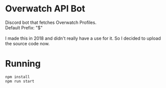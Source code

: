 # Overwatch API Bot

Discord bot that fetches Overwatch Profiles. \
Default Prefix: "$" \
\
I made this in 2018 and didn't really have a use for it. So I decided to upload the source code now.

# Running

```
npm install
npm run start
```